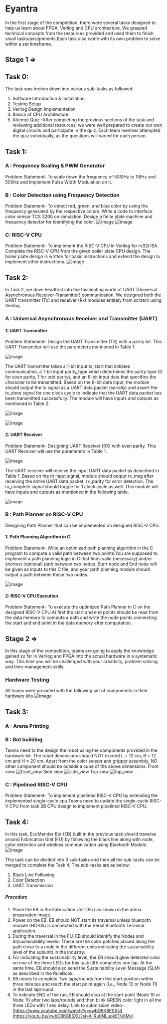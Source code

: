 # Eyantra

In the first stage of the competition, there were several tasks designed to help us learn about FPGA, Verilog and CPU architecture. We grasped technical concepts from the resources provided and used them to finish small tasks/assignments.Each task also came with its own problem to solve within a set timeframe.

## Stage 1 =>
## Task 0:
The task was broken down into various sub-tasks as followed:
1. Software Introduction & Installation
2. Testing Setup
3. Verilog Design Implementation
4. Basics of CPU Architecture
5. Attempt Quiz -After completing the previous sections of the task and reviewing additional resources, we were well prepared to create our own digital circuits and participate in the quiz. Each team member attempted the quiz individually, as the questions will varied for each person.

## Task 1:
### A : Frequency Scaling & PWM Generator
Problem Statement-
To scale down the frequency of 50MHz to 1MHz and 500Hz and implement Pulse Width Modulation on it.
### B : Color Detection using Frequency Detection
Problem Statement-
To detect red, green, and blue color by using the frequency generated by the respective colors. Write a code to interface color sensor TCS 3200 on simulation. Design a finite state machine and frequency detector for identifying the color.
![image](https://github.com/user-attachments/assets/2e14c190-b405-457a-928e-480652032de7)
![image](https://github.com/user-attachments/assets/bf8a59f6-4996-474d-b1de-03f73f1d5d01)
### C: RISC-V CPU
Problem Statement-
To implement the RISC-V CPU in Verilog for rv32i ISA. Complete the RISC-V CPU from the given boiler plate CPU design. The boiler plate design is written for basic instructions and extend the design to implement other instructions.
![image](https://github.com/user-attachments/assets/3292d5f2-b7b4-4a7a-9dcb-bc82d8952ce5)

## Task 2:
In Task 2, we dove headfirst into the fascinating world of UART (Universal Asynchronous Receiver-Transmitter) communication. We designed both the UART transmitter (Tx) and receiver (Rx) modules entirely from scratch using Verilog.
### A : Universal Asynchronous Receiver and Transmitter (UART)
  #### 1: UART Transmitter
  Problem Statement-
  Design the UART Transmitter (TX) with a parity bit. This UART Transmitter will use the parameters mentioned in Table 1.
  
  ![image](https://github.com/user-attachments/assets/32ccfb11-682a-4d74-98b1-52b396b9dbbd)
  
  The UART transmitter takes a 1-bit input tx_start that initiates communication, a 1-bit input parity_type which determines the parity type (0 for even parity, 1 for odd parity), and an 8-bit input data that specifies the character to be transmitted. Based on the 8-bit data input, the module should output the tx signal as a UART data packet (serially) and assert the tx_done signal for one clock cycle to indicate that the UART data packet has been transmitted successfully. The module will have inputs and outputs as mentioned in Table 2.
  
  ![image](https://github.com/user-attachments/assets/44320da7-984e-4320-931b-0f76b0651bba)
  
  ![image](https://github.com/user-attachments/assets/a31e93e0-2653-45a9-b89b-8a523f4bfb72)
  
  #### 2: UART Receiver
  Problem Statement-
  Designing UART Receiver (RX) with even parity. This UART Receiver will use the parameters in Table 1.
  
  ![image](https://github.com/user-attachments/assets/bf2ebb8d-8e38-48b6-8dba-90fcd0c27550)
  
  The UART receiver will receive the input UART data packet as described in Table 1. Based on the rx input signal, module should output rx_msg after receiving the entire UART data packet, rx_parity for error detection. The rx_complete signal should toggle for 1 clock cycle as well. This module will have inputs and outputs as mentioned in the following table.
  
  ![image](https://github.com/user-attachments/assets/d68142d7-8282-4873-b9b1-c681586e216e)
### B : Path Planner on RISC-V CPU
Designing Path Planner that can be implemented on designed RISC-V CPU.
  #### 1: Path Planning Algorithm in C
  Problem Statement-
  Write an optimized path planning algorithm in the C program to compute a valid path between two points.You are supposed to implement a path planning logic in C that finds valid (necessary) and/or shortest (optional) path between two nodes. Start node and End node will be given as inputs to this C file, and your path planning module should output a path between these two nodes.
  
  ![image](https://github.com/user-attachments/assets/1d34a2de-8c5a-4b25-9482-fe4dde9bcd3f)
  
  #### 2: RISC-V CPU Execution
  Problem Statement-
  To execute the optimized Path Planner in C on the designed RISC-V CPU.At first the start and end points should be read from the data memory to compute a path and write the node points connecting the start and end point in the data memory after computation.

## Stage 2 =>
In this stage of the competition, teams are going to apply the knowledge gained so far in Verilog and FPGA into the actual hardware in a systematic way. This time you will be challenged with your creativity, problem solving and time-management skills.
### Hardware Testing
All teams were provided with the following set of components in their hardware kits
![image](https://github.com/user-attachments/assets/80477895-2cef-45cc-bc3d-b18c106675b0)

## Task 3:

### A : Arena Printing

### B : Bot building
Teams need to the design the robot using the components provided in the hardware kit. The robot dimensions should NOT exceed L = 12 cm, B = 12 cm and H = 20 cm. Apart from the color sensor and gripper assembly, NO other component should be outside a cube of the above dimensions.
  Front view ![front_view](https://github.com/user-attachments/assets/b5166cb2-0e8d-4008-b1b9-5e8f738bafaf) 
Side view ![side_view](https://github.com/user-attachments/assets/aa080447-3070-45bb-8699-7f7a4222cb2d) 
Top view ![top_view](https://github.com/user-attachments/assets/489b2ebb-3564-47a2-9cfc-8e2ee6e54ac4) 

### C : Pipelined RISC-V CPU
  Problem Statement-
  To implement pipelined RISC-V CPU by extending the implemented single-cycle cpu.Teams need to update the single-cycle RISC-V CPU from task 2B CPU design to implement pipelined RISC-V CPU.

## Task 4:
  In this task, EcoMender Bot (EB) built in the previous task should traverse around Fabrication Unit (FU) by following the black line along with node, color detection and wireless communication using Bluetooth Module.
  ![image](https://github.com/user-attachments/assets/5a244204-6e05-48f9-8bfc-3129302af916)

  This task can be divided into 3 sub-tasks and then all the sub-tasks can be merged to complete the Task 4. The sub-tasks are as below:
1. Black Line Following
2. Color Detection
3. UART Transmission

##### Procedure
1. Place the EB in the Fabrication Unit (FU) as shown in the arena preparation image.
2. Power on the EB. EB should NOT start its traversal unless bluetooth module (HC-05) is connected with the Serial Bluetooth Terminal application.
3. During the traversal in the FU, EB should identify the Nodes and SI(sustainability levels- These are the color patches placed along the path close to a node in the different units indicating the sustainability level of the subunit) in the industry.
4. For indicating the sustainability level, the EB should glow detected color on one of the three LEDs for this task till it completes one lap. At the same time, EB should also send the Sustainability Level Message (SLM) as described in the RuleBook.
5. EB needs to complete Two laps/rounds from the start position within three minutes and reach the start point again (i.e., Node 10 or Node 11) in the last lap/round.
6. To indicate END of the run, EB should stop at the start point (Node 10 or Node 11) after two laps/rounds and then blink GREEN color light in all the three LEDs with 1 sec delay.
   Link to submission video- [https://www.youtube.com/watch?v=vwbD8K8ESXU](https://youtu.be/vwbD8K8ESXU?si=A-Ru0NLuokE1NXMv)
